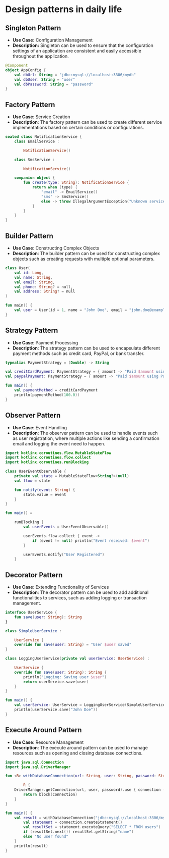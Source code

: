 # Design patterns in daily life

## Singleton Pattern

- **Use Case:** Configuration Management
- **Description:** Singleton can be used to ensure that the configuration settings of an application are consistent and
  easily accessible throughout the application.

```kotlin
@Component
object AppConfig {
    val dbUrl: String = "jdbc:mysql://localhost:3306/mydb"
    val dbUser: String = "user"
    val dbPassword: String = "password"
}
```

## Factory Pattern

- **Use Case**: Service Creation
- **Description**: The factory pattern can be used to create different service implementations based on certain
  conditions or configurations.

```kotlin
sealed class NotificationService {
    class EmailService :

        NotificationService()

    class SmsService :

        NotificationService()

    companion object {
        fun create(type: String): NotificationService {
            return when (type) {
                "email" -> EmailService()
                "sms" -> SmsService()
                else -> throw IllegalArgumentException("Unknown service type")
            }
        }
    }
}
```

## Builder Pattern

- **Use Case**: Constructing Complex Objects
- **Description**: The builder pattern can be used for constructing complex objects such as creating requests with
  multiple
  optional parameters.

```kotlin
class User(
    val id: Long,
    val name: String,
    val email: String,
    val phone: String? = null,
    val address: String? = null
)

fun main() {
    val user = User(id = 1, name = "John Doe", email = "john.doe@example.com", address = "123 Main St")
}
```

## Strategy Pattern

- **Use Case**: Payment Processing
- **Description**: The strategy pattern can be used to encapsulate different payment methods such as credit card,
  PayPal, or
  bank transfer.

```kotlin
typealias PaymentStrategy = (Double) -> String

val creditCardPayment: PaymentStrategy = { amount -> "Paid $amount using Credit Card" }
val paypalPayment: PaymentStrategy = { amount -> "Paid $amount using PayPal" }

fun main() {
    val paymentMethod = creditCardPayment
    println(paymentMethod(100.0))
}
```

## Observer Pattern

- **Use Case**: Event Handling
- **Description**: The observer pattern can be used to handle events such as user registration, where multiple actions
  like
  sending a confirmation email and logging the event need to happen.

```kotlin
import kotlinx.coroutines.flow.MutableStateFlow
import kotlinx.coroutines.flow.collect
import kotlinx.coroutines.runBlocking

class UserEventObservable {
    private val state = MutableStateFlow<String?>(null)
    val flow = state

    fun notify(event: String) {
        state.value = event
    }
}

fun main() =

    runBlocking {
        val userEvents = UserEventObservable()

        userEvents.flow.collect { event ->
            if (event != null) println("Event received: $event")
        }

        userEvents.notify("User Registered")
    }
```

## Decorator Pattern

- **Use Case**: Extending Functionality of Services
- **Description**: The decorator pattern can be used to add additional functionalities to services, such as adding
  logging or
  transaction management.

```kotlin
interface UserService {
    fun save(user: String): String
}

class SimpleUserService :

    UserService {
    override fun save(user: String) = "User $user saved"
}

class LoggingUserService(private val userService: UserService) :

    UserService {
    override fun save(user: String): String {
        println("Logging: Saving user $user")
        return userService.save(user)
    }
}

fun main() {
    val userService: UserService = LoggingUserService(SimpleUserService())
    println(userService.save("John Doe"))
}
```

## Execute Around Pattern

- **Use Case**: Resource Management
- **Description**: The execute around pattern can be used to manage resources such as opening and closing database
  connections.

```kotlin
import java.sql.Connection
import java.sql.DriverManager

fun <R> withDatabaseConnection(url: String, user: String, password: String, block: (Connection) -> R):

        R {
    DriverManager.getConnection(url, user, password).use { connection ->
        return block(connection)
    }
}

fun main() {
    val result = withDatabaseConnection("jdbc:mysql://localhost:3306/mydb", "user", "password") { connection ->
        val statement = connection.createStatement()
        val resultSet = statement.executeQuery("SELECT * FROM users")
        if (resultSet.next()) resultSet.getString("name")
        else "No user found"
    }
    println(result)
}
```
